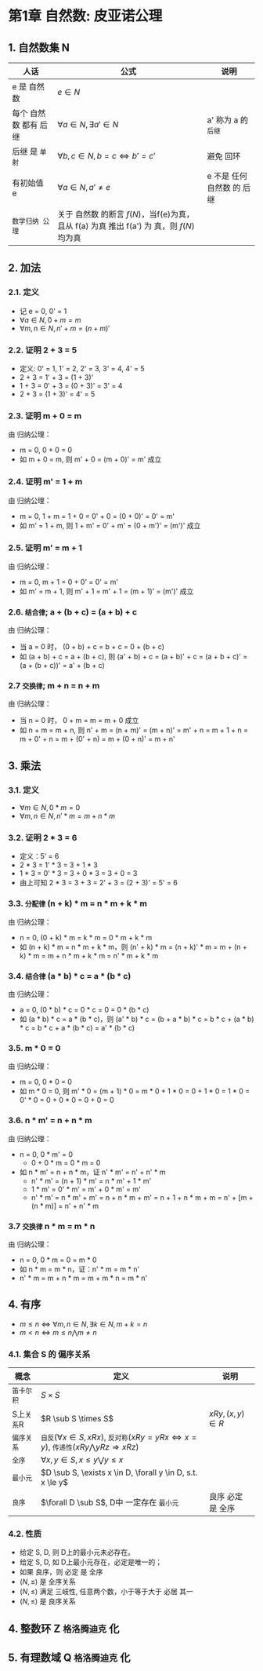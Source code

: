 # 第1章 自然数: 皮亚诺公理

## 1. 自然数集 N

|人话|公式|说明|
|--|--|--|
|e 是 自然数|$e \in N$||
|每个 自然数 都有 后继|$\forall a \in N, \exists a' \in N$|a' 称为 a 的 `后继`|
|后继 是 `单射`|$\forall b, c \in N, b = c \iff b' = c'$|避免 回环
|有初始值 e|$\forall a \in N, a' \ne e$|e 不是 任何自然数 的 后继|
|`数学归纳 公理`|关于 自然数 的断言 $f(N)$，当f(e)为真，且从 f(a) 为真 推出 f(a') 为 真，则  $f(N)$ 均为真|

## 2. 加法

### 2.1. 定义

+ 记 e = 0, 0' = 1
+ $\forall a \in N, 0 + m = m$ 
+ $\forall m, n \in N, n' + m = (n + m)'$ 

### 2.2. 证明 2 + 3 = 5

+ 定义: 0' = 1, 1' = 2, 2' = 3, 3' = 4, 4' = 5
+ 2 + 3 = 1' + 3 = (1 + 3)'
+ 1 + 3 = 0' + 3 = (0 + 3)' = 3' = 4
+ 2 + 3 = (1 + 3)' = 4' = 5

### 2.3. 证明 m + 0 = m

由 归纳公理：

+ m = 0, 0 + 0 = 0
+ 如 m + 0 = m, 则 m' + 0 = (m + 0)' = m' 成立

### 2.4. 证明 m' = 1 + m

由 归纳公理：

+ m = 0, 1 + m = 1 + 0 = 0' + 0 = (0 + 0)' = 0' = m'
+ 如 m' = 1 + m, 则 1 + m' = 0' + m' = (0 + m')' = (m')' 成立

### 2.5. 证明 m' = m + 1

由 归纳公理：

+ m = 0, m + 1 = 0 + 0' = 0' = m'
+ 如 m' = m + 1, 则 m' + 1 = m' + 1 = (m + 1)' = (m')' 成立

### 2.6. `结合律`; a + (b + c) = (a + b) + c

由 归纳公理：

+ 当 a = 0 时， (0 + b) + c = b + c = 0 + (b + c)
+ 如 (a + b) + c = a + (b + c), 则 (a' + b) + c = (a + b)' + c = (a + b + c)' = (a + (b + c))' = a' + (b + c)

### 2.7 `交换律`; m + n = n + m

由 归纳公理：

+ 当 n = 0 时， 0 + m = m = m + 0 成立
+ 如 n + m = m + n, 则 n' + m = (n + m)' = (m + n)' = m' + n = m + 1 + n = m + 0' + n = m + (0' + n) = m + (0 + n)' = m + n'

## 3. 乘法

### 3.1. 定义

+ $\forall m \in N, 0 * m = 0$ 
+ $\forall m, n \in N, n' * m = m + n * m$

### 3.2. 证明 2 * 3 = 6

+ 定义：5’ = 6
+ 2 * 3 = 1' * 3 = 3 + 1 * 3
+ 1 * 3 = 0' * 3 = 3 + 0 * 3 = 3 + 0 = 3
+ 由上可知 2 * 3 = 3 + 3 = 2’ + 3 = (2 + 3)' = 5' = 6

### 3.3. `分配律` (n + k) * m = n * m + k * m

由 归纳公理：

+ n = 0, (0 + k) * m = k * m = 0 * m + k * m
+ 如 (n + k) * m = n * m + k * m，则 (n' + k) * m = (n + k)' * m = m + (n + k) * m = m + n * m + k * m = n' * m + k * m
  
### 3.4. `结合律` (a * b) * c = a * (b * c)

由 归纳公理：

+ a = 0, (0 * b) * c = 0 * c = 0 = 0 * (b * c)
+ 如 (a * b) * c = a * (b * c)，则 (a' * b) * c = (b + a * b) * c = b * c + (a * b) * c = b * c + a * (b * c) = a' * (b * c)

### 3.5. m * 0 = 0

由 归纳公理：

+ m = 0, 0 * 0 = 0
+ 如 m * 0 = 0, 则 m' * 0 = (m + 1) * 0 = m * 0 + 1 * 0 = 0 + 1 * 0 = 1 * 0 = 0' * 0 = 0 + 0 * 0 = 0 + 0 = 0

### 3.6. n * m' = n + n * m

由 归纳公理：

+ n = 0, 0 * m' = 0
  - 0 + 0 * m = 0 * m = 0 
+ 如 n * m' = n + n * m，证 n' * m' = n' + n' * m
  - n' * m' = (n + 1) * m' = n * m' + 1 * m'
  - 1 * m' = 0' * m' = m' + 0 * m' = m'
  - n' * m' = n * m' + m' =  n + n * m + m' = n + 1 + n * m + m = n' + [m + (n * m)] = n' + n' * m

### 3.7 `交换律` n * m = m * n

由 归纳公理：

+ n = 0, 0 * m = 0 = m * 0
+ 如 n * m = m * n，证：n' * m = m * n'
+ n' * m = m + n * m = m + m * n = m * n'

## 4. 有序

+ $m \le n \iff \forall m, n \in N, \exists k \in N, m + k = n$
+ $m \lt n \iff m \le n  \bigwedge m \ne n$

### 4.1. 集合 S 的 偏序关系

|概念|定义|说明|
|--|--|--|
|`笛卡尔积`|$S \times S$|
|S上`关系`R|$R \sub S \times S$|$xRy, (x, y) \in R$|
|`偏序关系`|`自反`($\forall x \in S, xRx$), `反对称`($xRy = yRx \iff x = y$),  `传递性`($xRy \bigwedge yRz \Rightarrow xRz$)|
|`全序`|$\forall x, y \in S, x \le y \bigvee y \le x$|
|`最小元`|$D \sub S, \exists x \in D, \forall y \in D, s.t. x \le y$|
|`良序`|$\forall D \sub S$, D中 一定存在 `最小元`|良序 必定 是 全序|

### 4.2. 性质

+ 给定 S, D, 则 D上的最小元未必存在。
+ 给定 S, D, 如 D上最小元存在，必定是唯一的；
+ 如果 良序，则 必定 是 全序
+ $(N, \le)$ 是 全序关系
+ $(N, \le)$ 满足 三岐性, 任意两个数，小于等于大于 必居 其一
+ $(N, \le)$ 是 良序关系

## 4. 整数环 Z `格洛腾迪克` 化

## 5. 有理数域 Q `格洛腾迪克` 化

